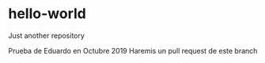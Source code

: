# hello-world
Just another repository

Prueba de Eduardo en Octubre 2019
Haremis un pull request de este branch
